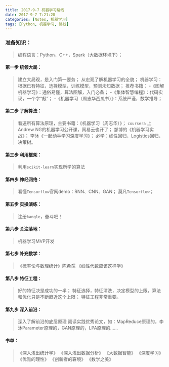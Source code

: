 ```yaml
---
title: 2017-9-7 机器学习路线 
date: 2017-9-7 7:21:28
categories: [Notes, 机器学习]
tags: [Python, 机器学习, 路线]
---
```

### 准备知识：
> 编程语言：Python，C++，Spark（大数据环境下）；

#### 第一步 统领大局：
> 建立大局观，是入门第一要务； 从宏观了解机器学习的全貌；
> 机器学习：根据已有特征，选择模型，训练模型，预测未知数据；
> 推荐书籍：
> -《图解机器学习》：通俗易懂，算法图解，入门必备；
> -《集体智慧编程》：代码实现，一个字“敲”；
> -《机器学习（周志华西瓜书）》：系统严谨，数学推导；

#### 第二步 了解算法：
> 看遍所有算法原理，主要书籍：《机器学习（周志华）》；
> `coursera` 上Andrew NG的机器学习公开课，网易云也开了；
> 邹博的《机器学习实战》；
> 李沐《一起动手学习深度学习》；
> 必学：线性回归，Logistics回归，决策树。

#### 第三步 利用框架：
> 利用`scikit-learn`实现所学的算法

#### 第四步 神经网络：
> 看懂`Tensorflow`官网demo：RNN、CNN、GAN；
> 莫凡`Tensorflow`；

#### 第五步 实操演练：
> 注册`kangle`，奋斗吧！

#### 第六步 关注落地：
> 机器学习MVP开发


#### 第七步 补充数学：
> 《概率论与数理统计》陈希孺
> 《线性代数应该这样学》

#### 第八步 特征工程：
> 好的特征决是成功的一半；
> 特征选择，特征清洗，决定模型的上限，算法和优化只是不断趋近这个上限；
> 特征工程非常重要。

#### 第九步 深入前沿：
> 深入了解前沿的底层原理
> 阅读实践优秀论文，如：MapReduce原理的，李沐Parameter原理的，GAN原理的，LPA原理的……


#### 书单：
> 《深入浅出统计学》
> 《深入浅出数据分析》
> 《大数据智能》
> 《深度学习》
> 《优雅的理性》
> 《创新者的窘境》
> 《数学之美》